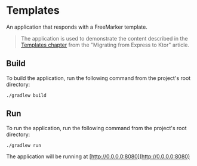 # Templates

An application that responds with a FreeMarker template.

>The application is used to demonstrate the content described in the [Templates chapter](https://ktor.io/docs/migration-from-express-js.html#templates)
>from the "Migrating from Express to Ktor" article.

## Build

To build the application, run the following command from the project's root directory:

```shell
./gradlew build
```

## Run

To run the application, run the following command from the project's root directory:

```shell
./gradlew run
```

The application will be running at [http://0.0.0.0:8080](http://0.0.0.0:8080)